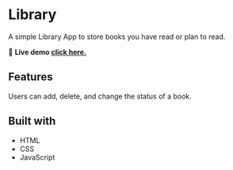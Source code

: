 # Library
A simple Library App to store books you have read or plan to read.

🔗 **Live demo [click here.](https://book-buddy.netlify.app/)**

## Features
Users can add, delete, and change the status of a book.

## Built with
- HTML
- CSS
- JavaScript
